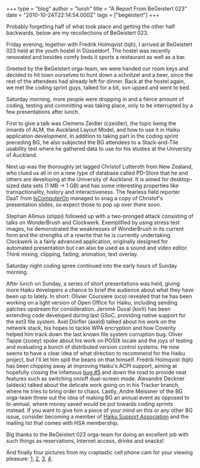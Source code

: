 +++
type = "blog"
author = "luroh"
title = "A Report From BeGeistert 023"
date = "2010-10-24T22:14:54.000Z"
tags = ["begeistert"]
+++

Probably forgetting half of what took place and getting the other half backwards, below are my recollections of BeGeistert 023.

<!--more-->

Friday evening, together with Fredrik Holmqvist (tqh), I arrived at BeGeistert 023 held at the youth hostel in Düsseldorf. The hostel was recently renovated and besides comfy beds it sports a restaurant as well as a bar.

Greeted by the BeGeistert orga-team, we were handed our room keys and decided to hit town ourselves to hunt down a schnitzel and a beer, since the rest of the attendees had already left for dinner. Back at the hostel again, we met the coding sprint guys, talked for a bit, svn upped and went to bed.

Saturday morning, more people were dropping in and a fierce amount of coding, testing and committing was taking place, only to be interrupted by a few presentations after lunch.

First to give a talk was Clemens Zeidler (czeidler), the topic being the innards of ALM, the Auckland Layout Model, and how to use it in Haiku application development. In addition to taking part in the coding sprint preceding BG, he also subjected the BG attendees to a Stack-and-Tile usability test where he gathered data to use for his studies at the University of Auckland.

Next up was the thoroughly jet lagged Christof Lutteroth from New Zealand, who clued us all in on a new type of database called PD-Store that he and others are developing at the University of Auckland. It is aimed for desktop-sized data sets (1 MB -> 1 GB) and has some interesting properties like transactionality, history and interactiveness. The fearless field reporter DaaT from <a href="http://www.iscomputeron.com/">IsComputerOn</a> managed to snag a copy of Christof's presentation slides, so expect those to pop up over there soon.

Stephan Aßmus (stippi) followed up with a two-pronged attack consisting of talks on WonderBrush and Clockwerk. Exemplified by using stress test images, he demonstrated the weaknesses of WonderBrush in its current form and the strengths of a rewrite that he is currently undertaking. Clockwerk is a fairly advanced application, originally designed for automated presentation but can also be used as a sound and video editor. Think mixing, clipping, fading, animation, text overlay.

Saturday night coding spree continued into the early hours of Sunday morning.

After lunch on Sunday, a series of short presentations was held, giving more Haiku developers a chance to brief the audience about what they have been up to lately. In short:
Olivier Coursiere (oco) revealed that he has been working on a light version of Open Office for Haiku, including sending patches upstream for consideration.
Jerome Duval (korli) has been extending code developed during last GSoC, providing native support for the ext3 file system.
Axel Dörfler (axeld) talked about his work on the network stack, his hopes to tackle WPA encryption and how Coverity helped him track down the last known file system corruption bug.
Oliver Tappe (zooey) spoke about his work on POSIX locale and the joys of testing and evaluating a bunch of distributed version control systems. He now seems to have a clear idea of what direction to recommend for the Haiku project, but I'll let him spill the beans on that himself.
Fredrik Holmqvist (tqh) has been chipping away at improving Haiku's ACPI support, aiming at hopefully closing the infamous <a href="https://dev.haiku-os.org/ticket/5">bug #5</a> and down the road to provide neat features such as switching on/off dual-screen mode.
Alexandre Deckner (aldeck) talked about the delicate work going on in his Tracker branch, where he tries to bring order to chaos.
Lastly, Andre Meissner of the BG orga-team threw out the idea of making BG an annual event as opposed to bi-annual, where money saved would be put towards coding sprints instead. If you want to give him a piece of your mind on this or any other BG issue, consider becoming a member of <a href="http://haiku-support-association.org/">Haiku Support Association</a> and the mailing list that comes with HSA membership.


Big thanks to the BeGeistert 023 orga-team for doing an excellent job with such things as reservations, Internet access, drinks and snacks!

And finally four pictures from my craptastic cell phone cam for your viewing pleasure: <a href="/files/images/BG023-01.jpg">1</a>, <a href="/files/images/BG023-02.jpg">2</a>, <a href="/files/images/BG023-03.jpg">3</a>, <a href="/files/images/BG023-04.jpg">4</a>.